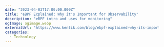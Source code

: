 ```yaml
---
date: "2023-04-03T17:00:00.000Z"
title: "eBPF Explained: Why it's Important for Observability"
description: "eBPF intro and uses for monitoring"
ogImage: ogimage.webp
externalUrl: "https://www.kentik.com/blog/ebpf-explained-why-its-important-for-observability/"
categories:
  - Technology
---
```

